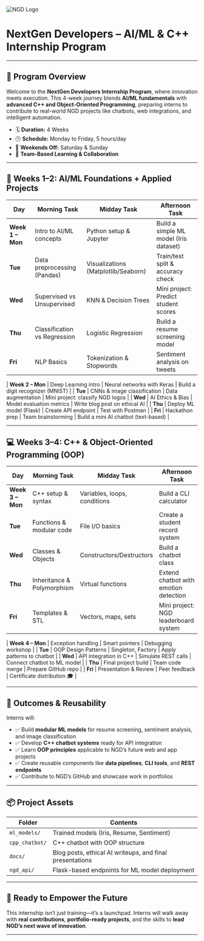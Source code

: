 ![NGD Logo](logo.png)  
# **NextGen Developers – AI/ML & C++ Internship Program**

---

## 🚀 Program Overview

Welcome to the **NextGen Developers Internship Program**, where innovation meets execution. This 4-week journey blends **AI/ML fundamentals** with **advanced C++ and Object-Oriented Programming**, preparing interns to contribute to real-world NGD projects like chatbots, web integrations, and intelligent automation.

- 🗓️ **Duration:** 4 Weeks  
- 🕒 **Schedule:** Monday to Friday, 5 hours/day  
- 🚫 **Weekends Off:** Saturday & Sunday  
- 👥 **Team-Based Learning & Collaboration**

---

## 🧠 Weeks 1–2: AI/ML Foundations + Applied Projects

| **Day** | **Morning Task** | **Midday Task** | **Afternoon Task** |
|--------|------------------|------------------|---------------------|
| **Week 1 – Mon** | Intro to AI/ML concepts | Python setup & Jupyter | Build a simple ML model (Iris dataset) |
| **Tue** | Data preprocessing (Pandas) | Visualizations (Matplotlib/Seaborn) | Train/test split & accuracy check |
| **Wed** | Supervised vs Unsupervised | KNN & Decision Trees | Mini project: Predict student scores |
| **Thu** | Classification vs Regression | Logistic Regression | Build a resume screening model |
| **Fri** | NLP Basics | Tokenization & Stopwords | Sentiment analysis on tweets |

| **Week 2 – Mon** | Deep Learning intro | Neural networks with Keras | Build a digit recognizer (MNIST) |
| **Tue** | CNNs & image classification | Data augmentation | Mini project: classify NGD logos |
| **Wed** | AI Ethics & Bias | Model evaluation metrics | Write blog post on ethical AI |
| **Thu** | Deploy ML model (Flask) | Create API endpoint | Test with Postman |
| **Fri** | Hackathon prep | Team brainstorming | Build a mini AI chatbot (text-based) |

---

## 💻 Weeks 3–4: C++ & Object-Oriented Programming (OOP)

| **Day** | **Morning Task** | **Midday Task** | **Afternoon Task** |
|--------|------------------|------------------|---------------------|
| **Week 3 – Mon** | C++ setup & syntax | Variables, loops, conditions | Build a CLI calculator |
| **Tue** | Functions & modular code | File I/O basics | Create a student record system |
| **Wed** | Classes & Objects | Constructors/Destructors | Build a chatbot class |
| **Thu** | Inheritance & Polymorphism | Virtual functions | Extend chatbot with emotion detection |
| **Fri** | Templates & STL | Vectors, maps, sets | Mini project: NGD leaderboard system |

| **Week 4 – Mon** | Exception handling | Smart pointers | Debugging workshop |
| **Tue** | OOP Design Patterns | Singleton, Factory | Apply patterns to chatbot |
| **Wed** | API integration in C++ | Simulate REST calls | Connect chatbot to ML model |
| **Thu** | Final project build | Team code merge | Prepare GitHub repo |
| **Fri** | Presentation & Review | Peer feedback | Certificate distribution 🎓 |

---

## 🎯 Outcomes & Reusability

Interns will:

- ✅ Build **modular ML models** for resume screening, sentiment analysis, and image classification  
- ✅ Develop **C++ chatbot systems** ready for API integration  
- ✅ Learn **OOP principles** applicable to NGD’s future web and app projects  
- ✅ Create reusable components like **data pipelines**, **CLI tools**, and **REST endpoints**  
- ✅ Contribute to NGD’s GitHub and showcase work in portfolios

---

## 📦 Project Assets

| **Folder** | **Contents** |
|------------|--------------|
| `ml_models/` | Trained models (Iris, Resume, Sentiment) |
| `cpp_chatbot/` | C++ chatbot with OOP structure |
| `docs/` | Blog posts, ethical AI writeups, and final presentations |
| `ngd_api/` | Flask-based endpoints for ML model deployment |

---

## 🏁 Ready to Empower the Future

This internship isn’t just training—it’s a launchpad. Interns will walk away with **real contributions**, **portfolio-ready projects**, and the skills to **lead NGD’s next wave of innovation**.

---